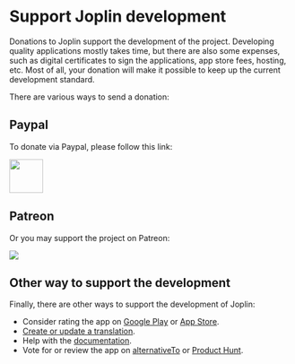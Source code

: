 # Support Joplin development

Donations to Joplin support the development of the project. Developing quality applications mostly takes time, but there are also some expenses, such as digital certificates to sign the applications, app store fees, hosting, etc. Most of all, your donation will make it possible to keep up the current development standard.

There are various ways to send a donation:

## Paypal

To donate via Paypal, please follow this link:

<a href="https://www.paypal.com/cgi-bin/webscr?cmd=_donations&business=E8JMYD2LQ8MMA&lc=GB&item_name=Joplin+Development&currency_code=EUR&bn=PP%2dDonationsBF%3abtn_donateCC_LG%2egif%3aNonHosted"><img src="https://joplinapp.org/images/PayPalDonate.png" height="60px"/></a>

## Patreon

Or you may support the project on Patreon:

<a href="https://www.patreon.com/joplin"><img src="https://joplinapp.org/images/badges/Patreon.png"/></a>

## Other way to support the development

Finally, there are other ways to support the development of Joplin:

- Consider rating the app on [Google Play](https://play.google.com/store/apps/details?id=net.cozic.joplin&utm_source=GitHub&utm_campaign=README&pcampaignid=MKT-Other-global-all-co-prtnr-py-PartBadge-Mar2515-1) or [App Store](https://itunes.apple.com/us/app/joplin/id1315599797).
- [Create or update a translation](https://joplinapp.org/#localisation).
- Help with the [documentation](https://github.com/laurent22/joplin).
- Vote for or review the app on [alternativeTo](https://alternativeto.net/software/joplin/) or [Product Hunt](https://www.producthunt.com/posts/joplin).